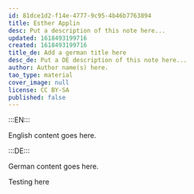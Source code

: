 ```yaml
---
id: 81dce1d2-f14e-4777-9c95-4b46b7763894
title: Esther Applin
desc: Put a description of this note here...
updated: 1618493199716
created: 1618493199716
title_de: Add a german title here
desc_de: Put a DE description of this note here...
author: Author name(s) here.
tao_type: material
cover_image: null
license: CC BY-SA
published: false
---
```


:::EN:::

English content goes here.

:::DE:::

German content goes here.

Testing here
